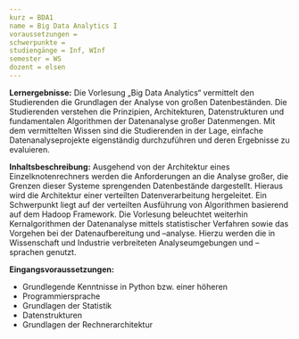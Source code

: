 ```yaml
---
kurz = BDA1  
name = Big Data Analytics I  
voraussetzungen =  
schwerpunkte =  
studiengänge = Inf, WInf  
semester = WS  
dozent = elsen  
---
```

**Lernergebnisse:**
Die Vorlesung „Big Data Analytics“ vermittelt den Studierenden die
Grundlagen der Analyse von großen Datenbeständen. Die Studierenden
verstehen die Prinzipien, Architekturen, Datenstrukturen und fundamentalen
Algorithmen der Datenanalyse großer Datenmengen. Mit dem vermittelten
Wissen sind die Studierenden in der Lage, einfache Datenanalyseprojekte
eigenständig durchzuführen und deren Ergebnisse zu evaluieren.

**Inhaltsbeschreibung:**
Ausgehend von der Architektur eines Einzelknotenrechners werden die
Anforderungen an die Analyse großer, die Grenzen dieser Systeme
sprengenden Datenbestände dargestellt. Hieraus wird die Architektur einer
verteilten Datenverarbeitung hergeleitet. Ein Schwerpunkt liegt auf der
verteilten Ausführung von Algorithmen basierend auf dem Hadoop
Framework. Die Vorlesung beleuchtet weiterhin Kernalgorithmen der
Datenanalyse mittels statistischer Verfahren sowie das Vorgehen bei der
Datenaufbereitung und –analyse. Hierzu werden die in Wissenschaft und
Industrie verbreiteten Analyseumgebungen und –sprachen genutzt.

**Eingangsvoraussetzungen:**
* Grundlegende Kenntnisse in Python bzw. einer höheren
* Programmiersprache
* Grundlagen der Statistik
* Datenstrukturen
* Grundlagen der Rechnerarchitektur

